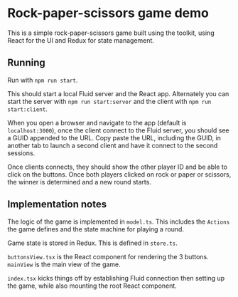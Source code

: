# Rock-paper-scissors game demo

This is a simple rock-paper-scissors game built using the toolkit, using React
for the UI and Redux for state management.

## Running

Run with `npm run start`.

This should start a local Fluid server and the React app. Alternately you can
start the server with `npm run start:server` and the client with
`npm run start:client`.

When you open a browser and navigate to the app (default is `localhost:3000`),
once the client connect to the Fluid server, you should see a GUID appended to
the URL. Copy paste the URL, including the GUID, in another tab to launch a
second client and have it connect to the second sessions.

Once clients connects, they should show the other player ID and be able to
click on the buttons. Once both players clicked on rock or paper or scissors,
the winner is determined and a new round starts.

## Implementation notes

The logic of the game is implemented in `model.ts`. This includes the `Actions`
the game defines and the state machine for playing a round.

Game state is stored in Redux. This is defined in `store.ts`.

`buttonsView.tsx` is the React component for rendering the 3 buttons. `mainView`
is the main view of the game.

`index.tsx` kicks things off by establishing Fluid connection then setting up
the game, while also mounting the root React component.
